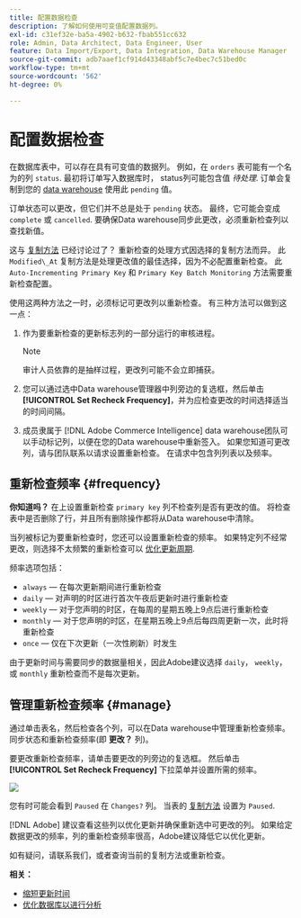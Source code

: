 ```yaml
---
title: 配置数据检查
description: 了解如何使用可变值配置数据列。
exl-id: c31ef32e-ba5a-4902-b632-fbab551cc632
role: Admin, Data Architect, Data Engineer, User
feature: Data Import/Export, Data Integration, Data Warehouse Manager
source-git-commit: adb7aaef1cf914d43348abf5c7e4bec7c51bed0c
workflow-type: tm+mt
source-wordcount: '562'
ht-degree: 0%

---
```


# 配置数据检查

在数据库表中，可以存在具有可变值的数据列。 例如，在 `orders` 表可能有一个名为的列 `status`. 最初将订单写入数据库时， status列可能包含值 _待处理_. 订单会复制到您的 [data warehouse](../data-warehouse-mgr/tour-dwm.md) 使用此 `pending` 值。

订单状态可以更改，但它们并不总是处于 `pending` 状态。 最终，它可能会变成 `complete` 或 `cancelled`. 要确保Data warehouse同步此更改，必须重新检查列以查找新值。

这与 [复制方法](../data-warehouse-mgr/cfg-replication-methods.md) 已经讨论过了？ 重新检查的处理方式因选择的复制方法而异。 此 `Modified\_At` 复制方法是处理更改值的最佳选择，因为不必配置重新检查。 此 `Auto-Incrementing Primary Key` 和 `Primary Key Batch Monitoring` 方法需要重新检查配置。

使用这两种方法之一时，必须标记可更改列以重新检查。 有三种方法可以做到这一点：

1. 作为要重新检查的更新标志列的一部分运行的审核进程。

   >[!NOTE]
   >
   >审计人员依靠的是抽样过程，更改列可能不会立即捕获。

1. 您可以通过选中Data warehouse管理器中列旁边的复选框，然后单击 **[!UICONTROL Set Recheck Frequency]**，并为应检查更改的时间选择适当的时间间隔。

1. 成员隶属于 [!DNL Adobe Commerce Intelligence] data warehouse团队可以手动标记列，以便在您的Data warehouse中重新签入。 如果您知道可更改列，请与团队联系以请求设置重新检查。 在请求中包含列列表以及频率。

## 重新检查频率 {#frequency}

**你知道吗？**
在上设置重新检查 `primary key` 列不检查列是否有更改的值。 将检查表中是否删除了行，并且所有删除操作都将从Data warehouse中清除。

当列被标记为要重新检查时，您还可以设置重新检查的频率。 如果特定列不经常更改，则选择不太频繁的重新检查可以 [优化更新周期](../../best-practices/reduce-update-cycle-time.md).

频率选项包括：

* `always`  — 在每次更新期间进行重新检查
* `daily`  — 对声明的时区进行首次午夜后更新时进行重新检查
* `weekly`  — 对于您声明的时区，在每周的星期五晚上9点后进行重新检查
* `monthly`  — 对于您声明的时区，在星期五晚上9点后每四周更新一次，此时将重新检查
* `once`  — 仅在下次更新（一次性刷新）时发生

由于更新时间与需要同步的数据量相关，因此Adobe建议选择 `daily`， `weekly`，或 `monthly` 重新检查而不是每次更新。

## 管理重新检查频率 {#manage}

通过单击表名，然后检查各个列，可以在Data warehouse中管理重新检查频率。 同步状态和重新检查频率(即 **更改？** 列)。

要更改重新检查频率，请单击要更改的列旁边的复选框。 然后单击 **[!UICONTROL Set Recheck Frequency]** 下拉菜单并设置所需的频率。

![](../../assets/dwm-recheck.png)

您有时可能会看到 `Paused` 在 `Changes?` 列。 当表的 [复制方法](../../data-analyst/data-warehouse-mgr/cfg-data-rechecks.md) 设置为 `Paused`.

[!DNL Adobe] 建议查看这些列以优化更新并确保重新选中可更改的列。 如果给定数据更改的频率，列的重新检查频率很高，Adobe建议降低它以优化更新。

如有疑问，请联系我们，或者查询当前的复制方法或重新检查。

**相关：**

* [缩短更新时间](../../best-practices/reduce-update-cycle-time.md)
* [优化数据库以进行分析](../../best-practices/opt-db-analysis.md)
